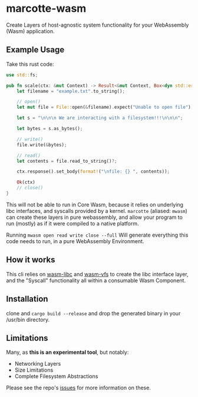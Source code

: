 # marcotte-wasm

Create Layers of host-agnostic system functionality for your WebAssembly (Wasm) application.

## Example Usage

Take this rust code:

```rust
use std::fs;

pub fn scale(ctx: &mut Context) -> Result<&mut Context, Box<dyn std::error::Error>> {
    let filename = "example.txt".to_string();

    // open()
    let mut file = File::open(&filename).expect("Unable to open file");

    let s = "\n\n\n We are interacting with a filesystem!!!\n\n\n";

    let bytes = s.as_bytes();

    // write()
    file.write(&bytes);

    // read()
    let contents = file.read_to_string()?;

    ctx.response().set_body(format!("\nfile: {} ", contents));

    Ok(ctx)
    // close()
}
```
This will not be able to run in Core Wasm, because it relies on underlying libc interfaces, and syscalls provided by a kernel. `marcotte` (aliased: `mwasm`) can create these layers in pure webassembly, and allow your program to run (mostly) as if it were compiled to a native platform.

Running `mwasm open read write close --full` Will generate everything this code needs to run, in a pure WebAssembly Environment. 

## How it works

This cli relies on [wasm-libc](https://github.com/dphilla/wasm-vfs) and [wasm-vfs](https://github.com/dphilla/wasm-libc) to create the libc interface layer, and the "Syscall" functionality all within a consumable Wasm Component. 

## Installation 

clone and `cargo build --release` and drop the generated binary in your /usr/bin directory. 

## Limitations 

Many, as **this is an experimental tool**, but notably:

- Networking Layers 
- Size Limitations
- Complete Filesystem Abstractions

Please see the repo's [issues](https://github.com/dphilla/marcotte-wasm/issues) for more information on these.
